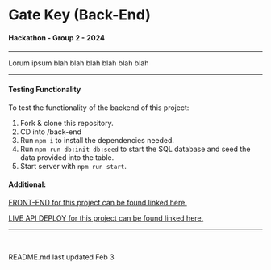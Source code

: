 # Gate Key (Back-End)

####  Hackathon - Group 2 - 2024

***

Lorum ipsum blah blah blah blah blah blah

***

#### Testing Functionality

To test the functionality of the backend of this project:

1. Fork & clone this repository.
2. CD into /back-end
3. Run `npm i` to install the dependencies needed.
4. Run `npm run db:init db:seed` to start the SQL database and seed the data provided into the table.
5. Start server with `npm run start`. 

#### Additional:

[FRONT-END for this project can be found linked here.]()

[LIVE API DEPLOY for this project can be found linked here.]()

***
<br/>

README.md last updated Feb 3 

